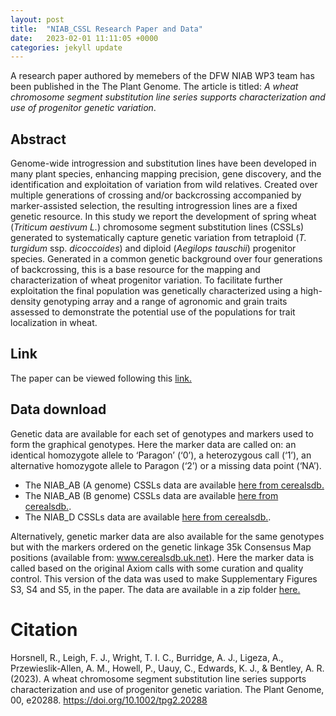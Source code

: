 ```yaml
---
layout: post
title:  "NIAB_CSSL Research Paper and Data"
date:   2023-02-01 11:11:05 +0000
categories: jekyll update
---
```



A research paper authored by memebers of the DFW NIAB WP3 team has been published in the The Plant Genome. The article is titled: *A wheat chromosome segment substitution line series supports characterization and use of progenitor genetic variation*.

## Abstract

Genome-wide introgression and substitution lines have been developed in many plant species, enhancing mapping precision, gene discovery, and the identification and exploitation of variation from wild relatives. Created over multiple generations of crossing and/or backcrossing accompanied by marker-assisted selection, the resulting introgression lines are a fixed genetic resource. In this study we report the development of spring wheat (*Triticum aestivum L.*) chromosome segment substitution lines (CSSLs) generated to systematically capture genetic variation from tetraploid (*T. turgidum* ssp. *dicoccoides*) and diploid (*Aegilops tauschii*) progenitor species. Generated in a common genetic background over four generations of backcrossing, this is a base resource for the mapping and characterization of wheat progenitor variation. To facilitate further exploitation the final population was genetically characterized using a high-density genotyping array and a range of agronomic and grain traits assessed to demonstrate the potential use of the populations for trait localization in wheat.
## Link

The paper can be viewed following this [link.](https://doi.org/10.1002/tpg2.20288)

## Data download

Genetic data are available for each set of genotypes and markers used to form the graphical genotypes. Here the marker data are called on: an identical homozygote allele to ‘Paragon’ (‘0’), a heterozygous call (‘1’), an alternative homozygote allele to Paragon (‘2’) or a missing data point (‘NA’). 
-	The NIAB_AB (A genome) CSSLs data are available [here from cerealsdb.](https://www.cerealsdb.uk.net/cerealgenomics/CerealsDB/genotyping_data/NIAB_CSSL_Agenome.csv) 
-	The NIAB_AB (B genome) CSSLs data are available [here from cerealsdb.](https://www.cerealsdb.uk.net/cerealgenomics/CerealsDB/genotyping_data/NIAB_CSSL_Bgenome.csv).
-	The NIAB_D CSSLs data are available [here from cerealsdb.](https://www.cerealsdb.uk.net/cerealgenomics/CerealsDB/genotyping_data/NIAB_CSSL_Dgenome.csv).

Alternatively, genetic marker data are also available for the same genotypes but with the markers ordered on the genetic linkage 35k Consensus Map positions (available from: www.cerealsdb.uk.net). Here the marker data is called based on the original Axiom calls with some curation and quality control. This version of the data was used to make Supplementary Figures S3, S4 and S5, in the paper. The data are available in a zip folder [here.](https://github.com/NIAB/niab-dfw-wp3/raw/main/data/NIAB_CSSLs_Selection_genotypes_ordered_35k.zip)


# Citation

Horsnell, R., Leigh, F. J., Wright, T. I. C., Burridge, A. J., Ligeza, A., Przewieslik-Allen, A. M., Howell, P., Uauy, C., Edwards, K. J., & Bentley, A. R. (2023). A wheat chromosome segment substitution line series supports characterization and use of progenitor genetic variation. The Plant Genome, 00, e20288. https://doi.org/10.1002/tpg2.20288
